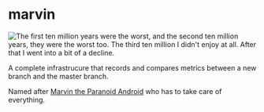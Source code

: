 # marvin

![The first ten million years were the worst, and the second ten million years, they were the worst too. The third ten million I didn't enjoy at all. After that I went into a bit of a decline.](https://en.wikipedia.org/wiki/Marvin_the_Paranoid_Android#/media/File:Marvin-TV-3.jpg)

A complete infrastrucure that records and compares metrics between a new branch and the master branch.

Named after [Marvin the Paranoid Android](https://en.wikipedia.org/wiki/Marvin_the_Paranoid_Android) who has to take care of everything.
